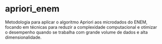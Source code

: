 # apriori_enem
Metodologia para aplicar o algoritmo Apriori aos microdados do ENEM, focando em técnicas para reduzir a complexidade computacional e otimizar o desempenho quando se trabalha com grande volume de dados e alta dimensionalidade.

